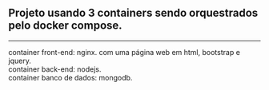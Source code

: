 ## Projeto usando 3 containers sendo orquestrados pelo docker compose.
<hr>
container front-end: nginx. com uma página web em html, bootstrap e jquery.<br />
container back-end: nodejs. <br />
container banco de dados: mongodb. 
